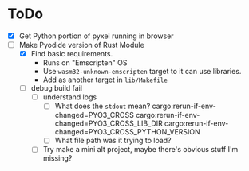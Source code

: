 # ToDo
- [x] Get Python portion of pyxel running in browser
- [ ] Make Pyodide version of Rust Module
    - [x] Find basic requirements.
        - Runs on "Emscripten" OS
        - Use `wasm32-unknown-emscripten` target to it can use libraries.
        - Add as another target in `lib/Makefile`
    - [ ] debug build fail
        - [ ] understand logs
            - [ ] What does the `stdout` mean?
                cargo:rerun-if-env-changed=PYO3_CROSS
                cargo:rerun-if-env-changed=PYO3_CROSS_LIB_DIR
                cargo:rerun-if-env-changed=PYO3_CROSS_PYTHON_VERSION
            - [ ] What file path was it trying to load?
        - [ ] Try make a mini alt project, maybe there's obvious stuff I'm missing?
